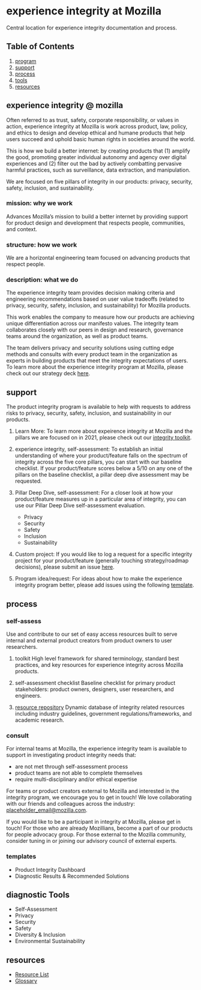 # experience integrity at Mozilla

Central location for experience integrity documentation and process.


## Table of Contents
1. [program](#experience-integrity-@-mozilla)
2. [support](#support)
3. [process](#process)
4. [tools](#tools)
5. [resources](#resources)


## experience integrity @ mozilla
Often referred to as trust, safety, corporate responsibility, or values in action, experience integrity at Mozilla is work across product, law, policy, and ethics to design and develop ethical and humane products that help users succeed and uphold basic human rights in societies around the world.

This is how we build a better internet: by creating products that (1) amplify the good, promoting greater individual autonomy and agency over digital experiences and (2) filter out the bad by actively combatting pervasive harmful practices, such as surveillance, data extraction, and manipulation. 

We are focused on five pillars of integrity in our products: privacy, security, safety, inclusion, and sustainability. 

### mission: why we work
Advances Mozilla’s mission to build a better internet by providing support for product design and development that respects people, communities, and context. 

### structure: how we work 
We are a horizontal engineering team focused on advancing products that respect people.

### description: what we do
The experience integrity team provides decision making criteria and engineering recommendations based on user value tradeoffs (related to privacy, security, safety, inclusion, and sustainability) for Mozilla products. 

This work enables the company to measure how our products are achieving unique differentiation across our manifesto values. The integrity team collaborates closely with our peers in design and research, governance teams around the organization, as well as product teams. 

The team delivers privacy and security solutions using cutting edge methods and consults with every product team in the organization as experts in building products that meet the integrity expectations of users.
To learn more about the experience integrity program at Mozilla, please check out our strategy deck [here](https://docs.google.com/presentation/d/1_PcTB0kaJ6Ud612JTw-Yen0QI43NomonYFQdn336UkY/edit#slide=id.gafe21ebcbd_0_1170).

## support
The product integrity program is available to help with requests to address risks to privacy, security, safety, inclusion, and sustainability in our products. 

1. Learn More: To learn more about expeirence integrity at Mozilla and the pillars we are focused on in 2021, please check out our [integrity toolkit](https://docs.google.com/document/d/18xovkB3FekEVFsClsastRHLeFUyvkEgE03zkQgIOQvg/edit#heading=h.kfry9gfcs7el).

2. experience integrity, self-assessment: To establish an initial understanding of where your product/feature falls on the spectrum of integrity across the five core pillars, you can start with our baseline checklist. If your product/feature scores below a 5/10 on any one of the pillars on the baseline checklist, a pillar deep dive assessment may be requested.

3. Pillar Deep Dive, self-assessment: For a closer look at how your product/feature measures up in a particular area of integrity, you can use our Pillar Deep Dive self-assessment evaluation.
    * Privacy
    * Security
    * Safety
    * Inclusion
    * Sustainability

4. Custom project: If you would like to log a request for a specific integrity project for your product/feature (generally touching strategy/roadmap decisions), please submit an issue [here](https://github.com/nshadowen314/product-integrity/issues/new?labels=zenhub-prod-integrity&template=prod_integrity_request.md). 

5. Program idea/request: For ideas about how to make the experience integrity program better, please add issues using the following [template](https://github.com/nshadowen314/product-integrity/issues/new?labels=zenhub-prod-integrity&template=program_request.md).


## process

### self-assess
Use and contribute to our set of easy access resources built to serve internal and external product creators from product owners to user researchers.

1. toolkit
High level framework for shared terminology, standard best practices, and key resources for experience integrity across Mozilla products.

2. self-assessment checklist
Baseline checklist for primary product stakeholders: product owners, designers, user researchers, and engineers.

3. [resource repository](https://www.zotero.org/groups/2695011/experience_integrity_public/library)
Dynamic database of integrity related resources including industry guidelines, government regulations/frameworks, and academic research.

### consult
For internal teams at Mozilla, the experience integrity team is available to support in investigating product integrity needs that: 
* are not met through self-assessment process 
* product teams are not able to complete themselves 
* require multi-disciplinary and/or ethical expertise

For teams or product creators external to Mozilla and interested in the integrity program, we encourage you to get in touch! We love collaborating with our friends and colleagues across the industry: placeholder_email@mozilla.com. 

If you would like to be a participant in integrity at Mozilla, please get in touch! For those who are already Mozillians, become a part of our products for people advocacy group. For those external to the Mozilla community, consider tuning in or joining our advisory council of external experts.


### templates
* Product Integrity Dashboard
* Diagnostic Results & Recommended Solutions


## diagnostic Tools
* Self-Assessment
* Privacy
* Security
* Safety
* Diversity & Inclusion
* Environmental Sustainability


## resources

* [Resource List](https://www.zotero.org/groups/2695011/experience_integrity_public/library)
* [Glossary](https://docs.google.com/document/d/154UATW0EzRaA1U-26-6P-hvc_UsI1PDcDMpU0VIVAO4/edit)
